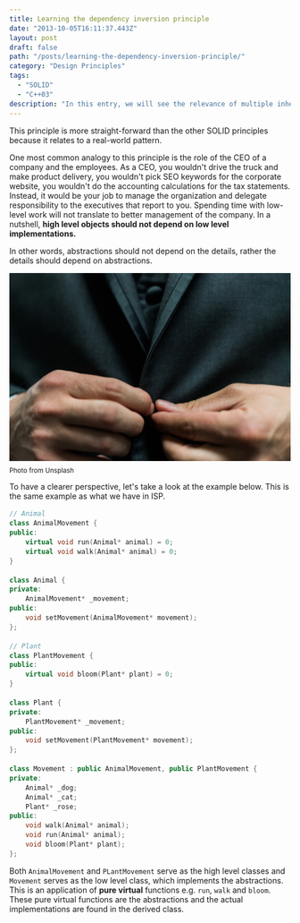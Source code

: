 ```yaml
---
title: Learning the dependency inversion principle
date: "2013-10-05T16:11:37.443Z"
layout: post
draft: false
path: "/posts/learning-the-dependency-inversion-principle/"
category: "Design Principles"
tags:
  - "SOLID"
  - "C++03"
description: "In this entry, we will see the relevance of multiple inheritance and pure virtual functions to DIP."
---
```

This principle is more straight-forward than the other SOLID principles because it relates to a real-world pattern.

One most common analogy to this principle is the role of the CEO of a company and the employees. As a CEO, you wouldn't drive the truck and make product delivery, you wouldn't pick SEO keywords for the corporate website, you wouldn't do the accounting calculations for the tax statements. Instead, it would be your job to manage the organization and delegate responsibility to the executives that report to you. Spending time with low-level work will not translate to better management of the company. In a nutshell, **high level objects should not depend on low level implementations.**

In other words, abstractions should not depend on the details, rather the details should depend on abstractions.

![DIP.](./1.jpg)<sub>Photo from Unsplash</sub>

To have a clearer perspective, let's take a look at the example below. This is the same example as what we have in ISP.

```cpp
// Animal
class AnimalMovement {
public:
    virtual void run(Animal* animal) = 0;
    virtual void walk(Animal* animal) = 0;
}

class Animal {
private:
    AnimalMovement* _movement;
public:
    void setMovement(AnimalMovement* movement);
};

// Plant
class PlantMovement {
public:
    virtual void bloom(Plant* plant) = 0;
}

class Plant {
private:
    PlantMovement* _movement;
public:
    void setMovement(PlantMovement* movement);
};

class Movement : public AnimalMovement, public PlantMovement {
private:
    Animal* _dog;
    Animal* _cat;
    Plant* _rose;
public:
    void walk(Animal* animal);
    void run(Animal* animal);
    void bloom(Plant* plant);
};
```

Both `AnimalMovement` and `PLantMovement` serve as the high level classes and `Movement` serves as the low level class, which implements the abstractions. This is an application of **pure virtual** functions e.g. `run`, `walk` and `bloom`. These pure virtual functions are the abstractions and the actual implementations are found in the derived class.